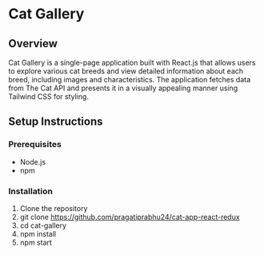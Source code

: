 # Cat Gallery

## Overview
Cat Gallery is a single-page application built with React.js that allows users to explore various cat breeds and view detailed information about each breed, including images and characteristics. The application fetches data from The Cat API and presents it in a visually appealing manner using Tailwind CSS for styling.

## Setup Instructions

### Prerequisites
- Node.js 
- npm 

### Installation
1. Clone the repository
2.  git clone https://github.com/pragatiprabhu24/cat-app-react-redux
3.  cd cat-gallery
4.   npm install
5.   npm start
